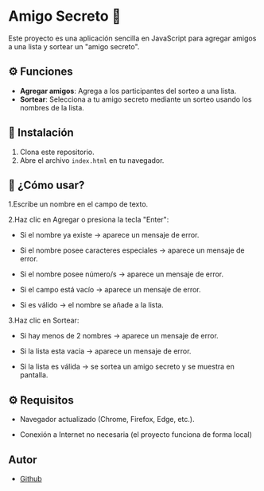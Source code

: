# Amigo Secreto 🎉

Este proyecto es una aplicación sencilla en JavaScript para agregar amigos a una lista y sortear un "amigo secreto".

## ⚙️ Funciones
- **Agregar amigos**: Agrega a los participantes del sorteo a una lista.
- **Sortear**: Selecciona a tu amigo secreto mediante un sorteo usando los nombres de la lista.

## 🚀 Instalación
1. Clona este repositorio.
2. Abre el archivo `index.html` en tu navegador.

## 📌 ¿Cómo usar?
1.Escribe un nombre en el campo de texto.

2.Haz clic en Agregar o presiona la tecla "Enter":

- Si el nombre ya existe → aparece un mensaje de error.

- Si el nombre posee caracteres especiales → aparece un mensaje de error.

- Si el nombre posee número/s → aparece un mensaje de error.

- Si el campo está vacío → aparece un mensaje de error.

- Si es válido → el nombre se añade a la lista.

3.Haz clic en Sortear:

- Si hay menos de 2 nombres → aparece un mensaje de error.

- Si la lista esta vacia → aparece un mensaje de error.

- Si la lista es válida → se sortea un amigo secreto y se muestra en pantalla.

## ⚙️ Requisitos
- Navegador actualizado (Chrome, Firefox, Edge, etc.).

- Conexión a Internet no necesaria (el proyecto funciona de forma local)

## Autor
- [Github](https://github.com/Piojo13)